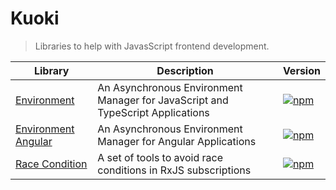 # Kuoki

> Libraries to help with JavasScript frontend development.

| Library                                                         | Description                                                                    | Version                                                                                                                                                          |
| --------------------------------------------------------------- | ------------------------------------------------------------------------------ | ---------------------------------------------------------------------------------------------------------------------------------------------------------------- |
| [Environment](./packages/environment/README.md)                 | An Asynchronous Environment Manager for JavaScript and TypeScript Applications | [![npm](https://img.shields.io/npm/v/@kuoki/environment?label=%20&logo=npm&style=flat-square)](https://www.npmjs.com/package/@kuoki/environment)                 |
| [Environment Angular](./packages/environment-angular/README.md) | An Asynchronous Environment Manager for Angular Applications                   | [![npm](https://img.shields.io/npm/v/@kuoki/environment-angular?label=%20&logo=npm&style=flat-square)](https://www.npmjs.com/package/@kuoki/environment-angular) |
| [Race Condition](./packages/race-condition/README.md)           | A set of tools to avoid race conditions in RxJS subscriptions                  | [![npm](https://img.shields.io/npm/v/@kuoki/race-condition?label=%20&logo=npm&style=flat-square)](https://www.npmjs.com/package/@kuoki/race-condition)           |
